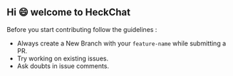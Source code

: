 ## Hi :smile: welcome to HeckChat

Before you start contributing follow the guidelines : 
- Always create a New Branch with your ```feature-name``` while submitting a PR.
- Try working on existing issues.
- Ask doubts in issue comments.
